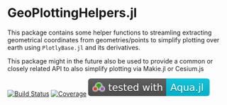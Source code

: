 # GeoPlottingHelpers.jl

This package contains some helper functions to streamling extracting geometrical coordinates from geometries/points to simplify plotting over earth using `PlotlyBase.jl` and its derivatives.

This package might in the future also be used to provide a common or closely related API to also simplify plotting via Makie.jl or Cesium.js

[![Build Status](https://github.com/JuliaSatcomFramework/GeoPlottingHelpers.jl/actions/workflows/CI.yml/badge.svg?branch=main)](https://github.com/JuliaSatcomFramework/GeoPlottingHelpers.jl/actions/workflows/CI.yml?query=branch%3Amain)
[![Coverage](https://codecov.io/gh/JuliaSatcomFramework/GeoPlottingHelpers.jl/branch/main/graph/badge.svg)](https://codecov.io/gh/JuliaSatcomFramework/GeoPlottingHelpers.jl)
[![Aqua QA](https://raw.githubusercontent.com/JuliaTesting/Aqua.jl/master/badge.svg)](https://github.com/JuliaTesting/Aqua.jl)